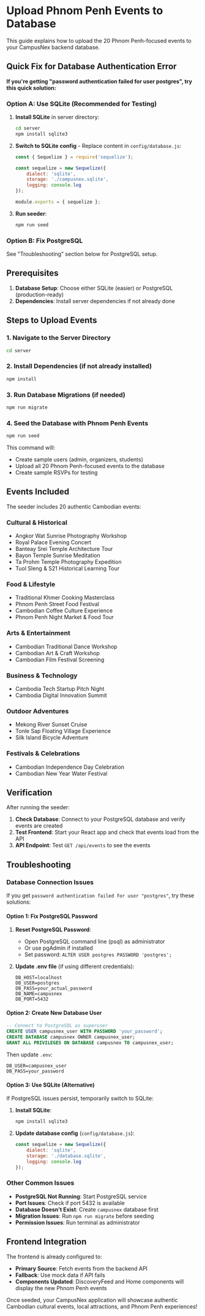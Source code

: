 # Upload Phnom Penh Events to Database

This guide explains how to upload the 20 Phnom Penh-focused events to your CampusNex backend database.

## Quick Fix for Database Authentication Error

**If you're getting "password authentication failed for user postgres", try this quick solution:**

### Option A: Use SQLite (Recommended for Testing)
1. **Install SQLite** in server directory:
   ```bash
   cd server
   npm install sqlite3
   ```

2. **Switch to SQLite config** - Replace content in `config/database.js`:
   ```javascript
   const { Sequelize } = require('sequelize');
   
   const sequelize = new Sequelize({
       dialect: 'sqlite',
       storage: './campusnex.sqlite',
       logging: console.log
   });
   
   module.exports = { sequelize };
   ```

3. **Run seeder**:
   ```bash
   npm run seed
   ```

### Option B: Fix PostgreSQL 
See "Troubleshooting" section below for PostgreSQL setup.

## Prerequisites

1. **Database Setup**: Choose either SQLite (easier) or PostgreSQL (production-ready)
2. **Dependencies**: Install server dependencies if not already done

## Steps to Upload Events

### 1. Navigate to the Server Directory
```bash
cd server
```

### 2. Install Dependencies (if not already installed)
```bash
npm install
```

### 3. Run Database Migrations (if needed)
```bash
npm run migrate
```

### 4. Seed the Database with Phnom Penh Events
```bash
npm run seed
```

This command will:
- Create sample users (admin, organizers, students)
- Upload all 20 Phnom Penh-focused events to the database
- Create sample RSVPs for testing

## Events Included

The seeder includes 20 authentic Cambodian events:

### Cultural & Historical
- Angkor Wat Sunrise Photography Workshop
- Royal Palace Evening Concert
- Banteay Srei Temple Architecture Tour
- Bayon Temple Sunrise Meditation
- Ta Prohm Temple Photography Expedition
- Tuol Sleng & S21 Historical Learning Tour

### Food & Lifestyle
- Traditional Khmer Cooking Masterclass
- Phnom Penh Street Food Festival
- Cambodian Coffee Culture Experience
- Phnom Penh Night Market & Food Tour

### Arts & Entertainment
- Cambodian Traditional Dance Workshop
- Cambodian Art & Craft Workshop
- Cambodian Film Festival Screening

### Business & Technology
- Cambodia Tech Startup Pitch Night
- Cambodia Digital Innovation Summit

### Outdoor Adventures
- Mekong River Sunset Cruise
- Tonle Sap Floating Village Experience
- Silk Island Bicycle Adventure

### Festivals & Celebrations
- Cambodian Independence Day Celebration
- Cambodian New Year Water Festival

## Verification

After running the seeder:

1. **Check Database**: Connect to your PostgreSQL database and verify events are created
2. **Test Frontend**: Start your React app and check that events load from the API
3. **API Endpoint**: Test `GET /api/events` to see the events

## Troubleshooting

### Database Connection Issues

If you get `password authentication failed for user "postgres"`, try these solutions:

#### Option 1: Fix PostgreSQL Password
1. **Reset PostgreSQL Password**:
   - Open PostgreSQL command line (psql) as administrator
   - Or use pgAdmin if installed
   - Set password: `ALTER USER postgres PASSWORD 'postgres';`

2. **Update .env file** (if using different credentials):
   ```env
   DB_HOST=localhost
   DB_USER=postgres  
   DB_PASS=your_actual_password
   DB_NAME=campusnex
   DB_PORT=5432
   ```

#### Option 2: Create New Database User
```sql
-- Connect to PostgreSQL as superuser
CREATE USER campusnex_user WITH PASSWORD 'your_password';
CREATE DATABASE campusnex OWNER campusnex_user;
GRANT ALL PRIVILEGES ON DATABASE campusnex TO campusnex_user;
```

Then update `.env`:
```env
DB_USER=campusnex_user
DB_PASS=your_password  
```

#### Option 3: Use SQLite (Alternative)
If PostgreSQL issues persist, temporarily switch to SQLite:

1. **Install SQLite**:
   ```bash
   npm install sqlite3
   ```

2. **Update database config** (`config/database.js`):
   ```javascript
   const sequelize = new Sequelize({
       dialect: 'sqlite',
       storage: './database.sqlite',
       logging: console.log
   });
   ```

### Other Common Issues

- **PostgreSQL Not Running**: Start PostgreSQL service
- **Port Issues**: Check if port 5432 is available
- **Database Doesn't Exist**: Create `campusnex` database first
- **Migration Issues**: Run `npm run migrate` before seeding
- **Permission Issues**: Run terminal as administrator

## Frontend Integration

The frontend is already configured to:
- **Primary Source**: Fetch events from the backend API
- **Fallback**: Use mock data if API fails
- **Components Updated**: DiscoveryFeed and Home components will display the new Phnom Penh events

Once seeded, your CampusNex application will showcase authentic Cambodian cultural events, local attractions, and Phnom Penh experiences!
</content>
</invoke>